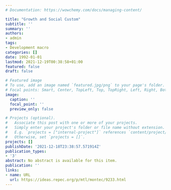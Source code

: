 ```yaml
---
# Documentation: https://wowchemy.com/docs/managing-content/

title: "Growth and Social Custom"
subtitle: ''
summary: ''
authors:
- admin
tags:
- Development macro
categories: []
date: 1992-01-01
lastmod: 2021-12-19T00:38:58+01:00
featured: false
draft: false

# Featured image
# To use, add an image named `featured.jpg/png` to your page's folder.
# Focal points: Smart, Center, TopLeft, Top, TopRight, Left, Right, BottomLeft, Bottom, BottomRight.
image:
  caption: ''
  focal_point: ''
  preview_only: false

# Projects (optional).
#   Associate this post with one or more of your projects.
#   Simply enter your project's folder or file name without extension.
#   E.g. `projects = ["internal-project"]` references `content/project/deep-learning/index.md`.
#   Otherwise, set `projects = []`.
projects: []
publishDate: '2021-12-18T23:38:57.571914Z'
publication_types:
- '3'
abstract: No abstract is available for this item.
publication: ''
links:
- name: URL
  url: https://ideas.repec.org/p/mtl/montec/9233.html
---
```

